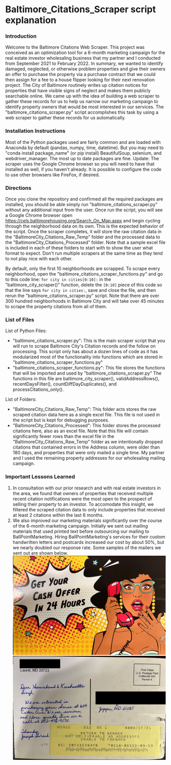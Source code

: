 
# Baltimore_Citations_Scraper script explanation

### Introduction
Welcome to the Baltimore Citations Web Scraper. This project was conceived as an optimization tool for a 6-month marketing campaign for the real estate investor wholesaling business that my partner and I conducted from September 2021 to February 2022. In summary, we wanted to identify damaged, neglected, or otherwise problem properties and give their owners an offer to purchase the property via a purchase contract that we could then assign for a fee to a house flipper looking for their next renovation project. The City of Baltimore routinely writes up citation notices for properties that have visible signs of neglect and makes them publicly searchable online. We came up with the idea of building a web scraper to gather these records for us to help us narrow our marketing campaign to identify property owners that would be most interested in our services. The "baltimore_citations_scraper.py" script accomplishes this task by using a web scraper to gather these records for us automatically. 


### Installation Instructions
Most of the Python packages used are fairly common and are loaded with Anaconda by default (pandas, numpy, time, datetime). But you may need to "conda install package_name" (or pip install) BeautifulSoup, selenium, and webdriver_manager. The most up to date packages are fine. 
Update: The scraper uses the Google Chrome browser so you will need to have that installed as well, if you haven't already. It is possible to configure the code to use other browsers like FireFox, if desired.  

### Directions
Once you clone the repository and confirmed all the required packages are installed, you should be able simply run "baltimore_citations_scraper.py" without any additional input from the user. Once run the script, you will see a Google Chrome browser open https://cels.baltimorehousing.org/Search_On_Map.aspx and begin cycling through the neighborhood data on its own. This is the expected behavior of the script. Once the scraper completes, it will store the raw citation data in the "BaltimoreCity_Citations_Raw_Temp" folder and the processed data to the "BaltimoreCity_Citations_Processed" folder. Note that a sample excel file is included in each of these folders to start with to show the user what format to expect. Don't run multiple scrapers at the same time as they tend to not play nice with each other. 

By default, only the first 10 neighborhoods are scrapped. To scrape every neighborhood, open the "baltimore_citations_scraper_functions.py" and go to this code line: `for city in cities[0:10]:` in the "baltimore_city_scraper()" function, delete the `[0:10]` piece of this code so that the line says `for city in cities:`, save and close the file, and then rerun the "baltimore_citations_scraper.py" script. Note that there are over 300 hundred neighborhoods in Baltimore City and will take over 45 minutes to scrape the property citations from all of them. 


### List of Files
List of Python Files:
* "baltimore_citations_scraper.py": This is the main scraper script that you will run to scrape Baltimore City's Citation records and the follow on processing. This script only has about a dozen lines of code as it has modularized most of the functionality into functions which are stored in "baltimore_citations_scraper_functions.py"
* "baltimore_citations_scraper_functions.py": This file stores the functions that will be imported and used by "baltimore_citations_scraper.py" The functions in this file are baltimore_city_scraper(), validAddressRows(), recentDaysFilter(), countDiffDayDuplicates(), and processCitations_only(). 

List of Folders:
* "BaltimoreCity_Citations_Raw_Temp": This folder acts stores the raw scraped citation data here as a single excel file. This file is not used in the script but is kept for debugging purposes.
* "BaltimoreCity_Citations_Processed": This folder stores the processed citations here, also as an excel file.  Note that this file will contain significantly fewer rows than the excel file in the "BaltimoreCity_Citations_Raw_Temp" folder as we intentionally dropped citations that contained errors in the Address column, were older than 180 days, and properties that were only mailed a single time. My partner and I used the remaining property addresses for our wholesaling mailing campaign.


### Important Lessons Learned
1. In consultation with our prior research and with real estate investors in the area, we found that owners of properties that received multiple recent citation notifications were the most open to the prospect of selling their property to an investor. To accomodate this insight, we filtered the scraped citation data to only include properties that received at least 2 citations within the last 6 months. 
2. We also improved our marketing materials significantly over the course of the 6-month marketing campaign. Initially we sent out mailing materials that used printed text before outsourcing our mailing to BallPointMarketing. Hiring BallPointMarketing's services for their custom handwritten letters and postcards increased our cost by about 50%, but we nearly doubled our response rate. Some samples of the mailers we sent out are shown below. 
![image](Image_Files/postcard_front.jpg)
![image](Image_Files/postcard_text.jpg)

